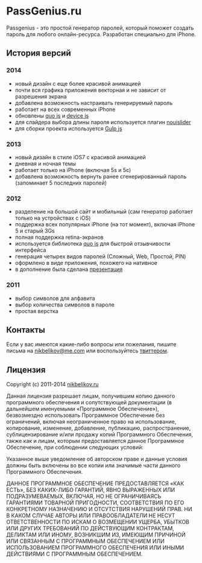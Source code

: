 # PassGenius.ru

Passgenius - это простой генератор паролей, который поможет создать пароль для любого онлайн-ресурса. Разработан специально для iPhone.

## История версий

### 2014

- новый дизайн с еще более красивой анимацией
- почти вся графика приложения векторная и не зависит от разрешения экрана
- добавлена возможность настраивать генерируемый пароль
- работает на всех современных iPhone
- обновлены [quo js](http://quojs.tapquo.com/) и [device js](http://matthewhudson.me/projects/device.js/)
- для слайдера выбора длины пароля используется плагин [nouislider](http://refreshless.com/nouislider/)
- для сборки проекта используется [Gulp js](http://gulpjs.com/)

### 2013

- новый дизайн в стиле iOS7 с красивой анимацией
- дневная и ночная темы
- работает только на iPhone (включая 5s и 5c)
- добавлена возможность вернуть ранее сгенерированный пароль (запоминает 5 последних паролей)

### 2012

- разделение на большой сайт и мобильный (сам генератор работает только на устройствах с iOS)
- поддержка всех популярных iPhone (на тот момент), включая iPhone 5 и старый 3Gs
- полная поддержка retina-экранов
- используется библиотека [quo js](http://quojs.tapquo.com/) для быстрой отзывчивости интерфейса
- генерация четырех видов паролей (Сложный, Web, Простой, PIN)
- оформлено в виде приложения, похожего на нативное
- в дополнение была сделана [презентация](http://passgenius.ru/2/presentation)

### 2011

- выбор символов для алфавита
- выбор количества символов в пароле
- простая верстка

## Контакты

Если у вас имеются какие-либо вопросы или пожелания, пишите письма на [nikbelikov@me.com](mailto:nikbelikov@me.com) или воспользуйтесь [твиттером](https://twitter.com/_nikbelikov).

## Лицензия

Copyright (c) 2011-2014 [nikbelikov.ru](http://nikbelikov.ru/)

Данная лицензия разрешает лицам, получившим копию данного программного обеспечения и сопутствующей документации (в дальнейшем именуемыми «Программное Обеспечение»), безвозмездно использовать Программное Обеспечение без ограничений, включая неограниченное право на использование, копирование, изменение, добавление, публикацию, распространение, сублицензирование и/или продажу копий Программного Обеспечения, также как и лицам, которым предоставляется данное Программное Обеспечение, при соблюдении следующих условий:

Указанное выше уведомление об авторском праве и данные условия должны быть включены во все копии или значимые части данного Программного Обеспечения.

ДАННОЕ ПРОГРАММНОЕ ОБЕСПЕЧЕНИЕ ПРЕДОСТАВЛЯЕТСЯ «КАК ЕСТЬ», БЕЗ КАКИХ-ЛИБО ГАРАНТИЙ, ЯВНО ВЫРАЖЕННЫХ ИЛИ ПОДРАЗУМЕВАЕМЫХ, ВКЛЮЧАЯ, НО НЕ ОГРАНИЧИВАЯСЬ ГАРАНТИЯМИ ТОВАРНОЙ ПРИГОДНОСТИ, СООТВЕТСТВИЯ ПО ЕГО КОНКРЕТНОМУ НАЗНАЧЕНИЮ И ОТСУТСТВИЯ НАРУШЕНИЙ ПРАВ. НИ В КАКОМ СЛУЧАЕ АВТОРЫ ИЛИ ПРАВООБЛАДАТЕЛИ НЕ НЕСУТ ОТВЕТСТВЕННОСТИ ПО ИСКАМ О ВОЗМЕЩЕНИИ УЩЕРБА, УБЫТКОВ ИЛИ ДРУГИХ ТРЕБОВАНИЙ ПО ДЕЙСТВУЮЩИМ КОНТРАКТАМ, ДЕЛИКТАМ ИЛИ ИНОМУ, ВОЗНИКШИМ ИЗ, ИМЕЮЩИМ ПРИЧИНОЙ ИЛИ СВЯЗАННЫМ С ПРОГРАММНЫМ ОБЕСПЕЧЕНИЕМ ИЛИ ИСПОЛЬЗОВАНИЕМ ПРОГРАММНОГО ОБЕСПЕЧЕНИЯ ИЛИ ИНЫМИ ДЕЙСТВИЯМИ С ПРОГРАММНЫМ ОБЕСПЕЧЕНИЕМ.